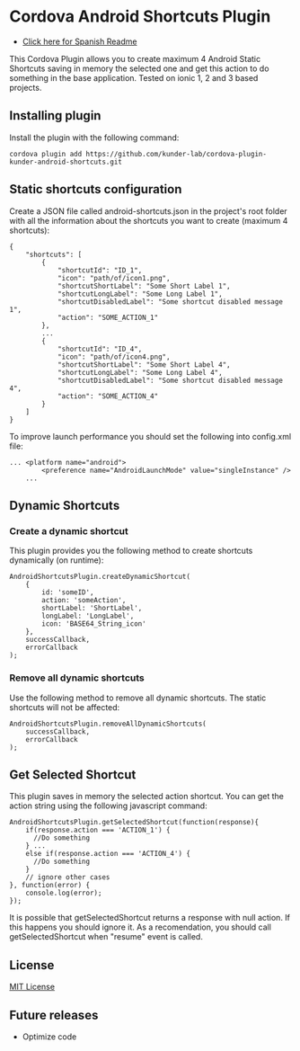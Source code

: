 # Cordova Android Shortcuts Plugin

* [Click here for Spanish Readme](https://github.com/kunder-lab/cordova-plugin-kunder-android-shortcuts/blob/master/README-es.md)

This Cordova Plugin allows you to create maximum 4 Android Static Shortcuts saving in memory the selected one and get this action to do something in the base application. Tested on ionic 1, 2 and 3 based projects.

## Installing plugin

Install the plugin with the following command:

````
cordova plugin add https://github.com/kunder-lab/cordova-plugin-kunder-android-shortcuts.git
````

## Static shortcuts configuration

Create a JSON file called android-shortcuts.json in the project's root folder with all the information about the shortcuts you want to create (maximum 4 shortcuts):

````
{
    "shortcuts": [
        {
            "shortcutId": "ID_1",
            "icon": "path/of/icon1.png",
            "shortcutShortLabel": "Some Short Label 1",
            "shortcutLongLabel": "Some Long Label 1",
            "shortcutDisabledLabel": "Some shortcut disabled message 1",
            "action": "SOME_ACTION_1"
        },
        ...
        {
            "shortcutId": "ID_4",
            "icon": "path/of/icon4.png",
            "shortcutShortLabel": "Some Short Label 4",
            "shortcutLongLabel": "Some Long Label 4",
            "shortcutDisabledLabel": "Some shortcut disabled message 4",
            "action": "SOME_ACTION_4"
        }
    ]
}
````

To improve launch performance you should set the following into config.xml file:
````
... <platform name="android">
        <preference name="AndroidLaunchMode" value="singleInstance" />
    ...
````

## Dynamic Shortcuts

### Create a dynamic shortcut

This plugin provides you the following method to create shortcuts dynamically (on runtime):

````
AndroidShortcutsPlugin.createDynamicShortcut(
    {
        id: 'someID',
        action: 'someAction',
        shortLabel: 'ShortLabel',
        longLabel: 'LongLabel',
        icon: 'BASE64_String_icon'
    },
    successCallback,
    errorCallback
);
````

### Remove all dynamic shortcuts

Use the following method to remove all dynamic shortcuts. The static shortcuts will not be affected:

````
AndroidShortcutsPlugin.removeAllDynamicShortcuts(
    successCallback,
    errorCallback
);
````

## Get Selected Shortcut

This plugin saves in memory the selected action shortcut. You can get the action string using the following javascript command:

````
AndroidShortcutsPlugin.getSelectedShortcut(function(response){
    if(response.action === 'ACTION_1') {
      //Do something
    } ...
    else if(response.action === 'ACTION_4') {
      //Do something
    }
    // ignore other cases
}, function(error) {
    console.log(error);
});
````

It is possible that getSelectedShortcut returns a response with null action. If this happens you should ignore it.
As a recomendation, you should call getSelectedShortcut when "resume" event is called.

## License
[MIT License](https://github.com/kunder-lab/cordova-plugin-kunder-android-shortcuts/blob/master/LICENSE)

## Future releases
- Optimize code